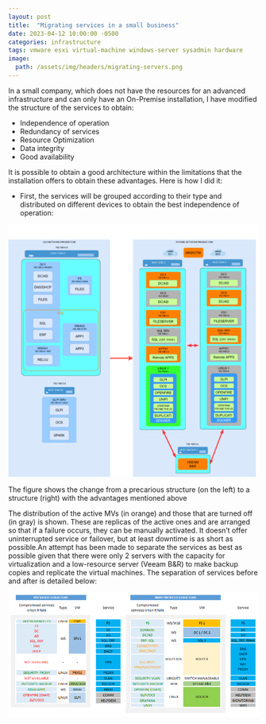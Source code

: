 ```yaml
---
layout: post
title:  "Migrating services in a small business"
date: 2023-04-12 10:00:00 -0500
categories: infrastructure
tags: vmware esxi virtual-machine windows-server sysadmin hardware
image:
  path: /assets/img/headers/migrating-servers.png
---
```


In a small company, which does not have the resources for an advanced infrastructure and can only have an On-Premise installation, I have modified the structure of the services to obtain:

- Independence of operation
- Redundancy of services
- Resource Optimization
- Data integrity
- Good availability

It is possible to obtain a good architecture within the limitations that the installation offers to obtain these advantages. Here is how I did it:

- First, the services will be grouped according to their type and distributed on different devices to obtain the best independence of operation:

![server-migration](/assets/img/posts/server-migration.png)

The figure shows the change from a precarious structure (on the left) to a structure (right) with the advantages mentioned above

The distribution of the active MVs (in orange) and those that are turned off (in gray) is shown. These are replicas of the active ones and are arranged so that if a failure occurs, they can be manually activated. It doesn’t offer uninterrupted service or failover, but at least downtime is as short as possible.An attempt has been made to separate the services as best as possible given that there were only 2 servers with the capacity for virtualization and a low-resource server (Veeam B&R) to make backup copies and replicate the virtual machines. The separation of services before and after is detailed below:

![service-separation](/assets/img/posts/service-separation.png)